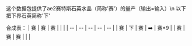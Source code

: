 这个数据包提供了ae2赛特斯石英水晶（简称'赛'）的量产（输出=输入）\n
以下把下界石英简称'下'

合成表：
| 赛 | 赛 | 赛 |  |  |
| -- | -- | -- | -- | -- |
| 赛 | 下 | 赛 | ➡️ | 赛*9 |
| 赛 | 赛 | 赛 |  |  |
